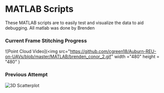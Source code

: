 # MATLAB Scripts
These MATLAB scripts are to easily test and visualize the data to aid debugging. All matlab was done by Brenden

### Current Frame Stitching Progress

![Point Cloud Video](<img src="https://github.com/cgreen18/Auburn-REU-on-UAVs/blob/master/MATLAB/brenden_conor_2.gif" width ="480" height = "480" )


### Previous Attempt

![3D Scatterplot](https://github.com/cgreen18/Auburn-REU-on-UAVs/blob/master/MATLAB/flexx_heatmap_animation.gif )
